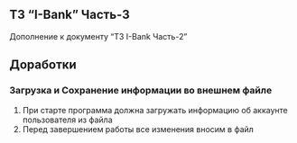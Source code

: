 ## ТЗ “I-Bank” Часть-3

Дополнение к документу “ТЗ I-Bank Часть-2”


## Доработки

### Загрузка и Сохранение информации во внешнем файле
1. При старте программа должна загружать информацию об аккаунте пользователя из файла
1. Перед завершением работы все изменения вносим в файл
